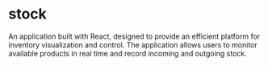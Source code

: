 # stock
An application built with React, designed to provide an efficient platform for inventory visualization and control. The application allows users to monitor available products in real time and record incoming and outgoing stock.
